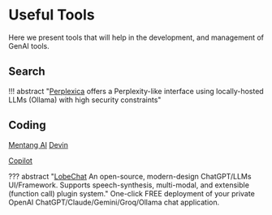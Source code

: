 # Useful Tools

Here we present tools that will help in the development, and management of GenAI tools. 

## Search
!!! abstract "[Perplexica](https://github.com/ItzCrazyKns/Perplexica) offers a Perplexity-like interface using locally-hosted LLMs (Ollama) with high security constraints"

## Coding
[Mentang AI](https://mentat.ai/)
[Devin](https:https://devin.ai)

[Copilot]()


??? abstract "[LobeChat](https://github.com/lobehub/lobe-chat?tab=readme-ov-file) An open-source, modern-design ChatGPT/LLMs UI/Framework. Supports speech-synthesis, multi-modal, and extensible (function call) plugin system."
    One-click FREE deployment of your private OpenAI ChatGPT/Claude/Gemini/Groq/Ollama chat application.

